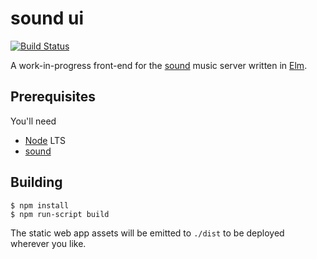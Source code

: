 # sound ui

[![Build Status](https://travis-ci.org/hednowley/sound-ui-elm.svg?branch=master)](https://travis-ci.org/hednowley/sound-ui-elm)

A work-in-progress front-end for the [sound](https://github.com/hednowley/sound) music server written in [Elm](https://elm-lang.org).

## Prerequisites

You'll need

- [Node](https://nodejs.org) LTS
- [sound](https://github.com/hednowley/sound)

## Building

```shell
$ npm install
$ npm run-script build
```

The static web app assets will be emitted to `./dist` to be deployed wherever you like.

